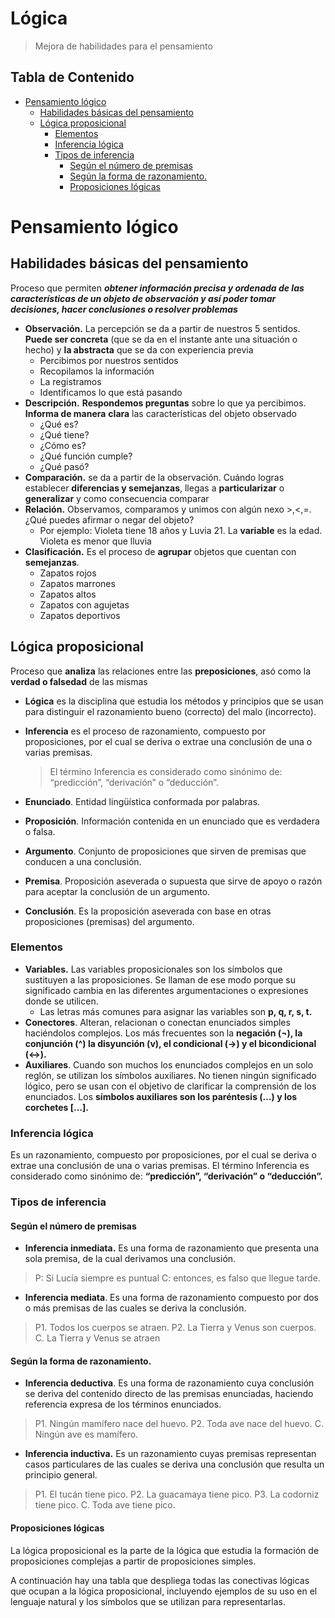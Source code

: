 
# Lógica <!-- omit in toc -->

> Mejora de habilidades para el pensamiento

## Tabla de Contenido<!-- omit in toc -->
- [Pensamiento lógico](#pensamiento-l%c3%b3gico)
  - [Habilidades básicas del pensamiento](#habilidades-b%c3%a1sicas-del-pensamiento)
  - [Lógica proposicional](#l%c3%b3gica-proposicional)
    - [Elementos](#elementos)
    - [Inferencia lógica](#inferencia-l%c3%b3gica)
    - [Tipos de inferencia](#tipos-de-inferencia)
      - [Según el número de premisas](#seg%c3%ban-el-n%c3%bamero-de-premisas)
      - [Según la forma de razonamiento.](#seg%c3%ban-la-forma-de-razonamiento)
      - [Proposiciones lógicas](#proposiciones-l%c3%b3gicas)

# Pensamiento lógico
## Habilidades básicas del pensamiento
Proceso que permiten ***obtener información precisa y ordenada de las características de un objeto de observación y así poder tomar decisiones, hacer conclusiones o resolver problemas***
* **Observación.** La percepción se da a partir de nuestros 5 sentidos. **Puede ser concreta** (que se da en el instante ante una situación o hecho) y **la abstracta** que se da con experiencia previa
  * Percibimos por nuestros sentidos
  * Recopilamos la información
  * La registramos
  * Identificamos lo que está pasando
* **Descripción.** **Respondemos preguntas** sobre lo que ya percibimos. **Informa de manera** **clara** las características del objeto observado
  * ¿Qué es?
  * ¿Qué tiene?
  * ¿Cómo es?
  * ¿Qué función cumple?
  * ¿Qué pasó?
* **Comparación.** se da a partir de la observación. Cuándo logras establecer **diferencias y semejanzas**, llegas a **particularizar** o **generalizar** y como consecuencia comparar
* **Relación.** Observamos, comparamos y unimos con algún nexo >,<,=. ¿Qué puedes afirmar o negar del objeto?
  * Por ejemplo: Violeta tiene 18 años y Luvia 21. La **variable** es la edad. Violeta es menor que lluvia
* **Clasificación.** Es el proceso de **agrupar** objetos que cuentan con **semejanzas**. 
  * Zapatos rojos
  * Zapatos marrones
  * Zapatos altos
  * Zapatos con agujetas
  * Zapatos deportivos

## Lógica proposicional

Proceso que **analiza** las relaciones entre las **preposiciones**, asó como la **verdad o falsedad** de las mismas

* **Lógica** es la disciplina que estudia los métodos y principios que se usan para distinguir el razonamiento bueno (correcto) del malo (incorrecto).
* **Inferencia** es el proceso de razonamiento, compuesto por proposiciones, por el cual se deriva o extrae una conclusión de una o varias premisas.
    > El término Inferencia es considerado como sinónimo de: “predicción”, “derivación” o “deducción”.

* **Enunciado**. Entidad lingüística conformada por palabras.
* **Proposición**. Información contenida en un enunciado que es verdadera o falsa.
* **Argumento**. Conjunto de proposiciones que sirven de premisas que conducen a una conclusión.
* **Premisa**. Proposición aseverada o supuesta que sirve de apoyo o razón para aceptar la conclusión de un argumento.
* **Conclusión**. Es la proposición aseverada con base en otras proposiciones (premisas) del
argumento.

### Elementos

* **Variables.** Las variables proposicionales son los símbolos que sustituyen a las proposiciones. Se llaman de ese modo porque su significado cambia en las diferentes argumentaciones o expresiones donde se utilicen.
  * Las letras más comunes para asignar las variables son **p, q, r, s, t.**
* **Conectores**. Alteran, relacionan o conectan enunciados simples haciéndolos complejos. Los más frecuentes son la **negación (¬), la conjunción (^) la disyunción (v), el condicional (→) y el bicondicional (↔).**
* **Auxiliares**. Cuando son muchos los enunciados complejos en un solo reglón, se utilizan los símbolos auxiliares. No tienen ningún significado lógico, pero se usan con el objetivo de clarificar la comprensión de los enunciados. Los **símbolos auxiliares son los paréntesis (…) y los
corchetes […].**

### Inferencia lógica
Es un razonamiento, compuesto por proposiciones, por el cual se deriva o extrae una conclusión de una o varias premisas.
El término Inferencia es considerado como sinónimo de: **“predicción”, “derivación” o “deducción”.**

### Tipos de inferencia
#### Según el número de premisas
* **Inferencia inmediata.** Es una forma de razonamiento que presenta una sola
premisa, de la cual derivamos una conclusión.
> P: Si Lucía siempre es puntual
> C: entonces, es falso que llegue tarde.
* **Inferencia mediata**. Es una forma de razonamiento compuesto por dos o más
premisas de las cuales se deriva la conclusión.
> P1. Todos los cuerpos se atraen.
> P2. La Tierra y Venus son cuerpos.
> C. La Tierra y Venus se atraen 

#### Según la forma de razonamiento.
* **Inferencia deductiva**. Es una forma de razonamiento cuya conclusión se deriva del contenido directo de las premisas enunciadas, haciendo referencia expresa de los términos enunciados.
> P1. Ningún mamífero nace del huevo.
> P2. Toda ave nace del huevo.
> C. Ningún ave es mamífero.
* **Inferencia inductiva.** Es un razonamiento cuyas premisas representan casos particulares de las cuales se deriva una conclusión que resulta un principio general.
> P1. El tucán tiene pico.
> P2. La guacamaya tiene pico.
> P3. La codorniz tiene pico.
> C. Toda ave tiene pico.

#### Proposiciones lógicas
La lógica proposicional es la parte de la lógica que estudia la formación
de proposiciones complejas a partir de proposiciones simples.

A continuación hay una tabla que despliega todas las conectivas lógicas que ocupan a la lógica proposicional, incluyendo ejemplos de su uso en el lenguaje natural y los símbolos que se utilizan para representarlas.